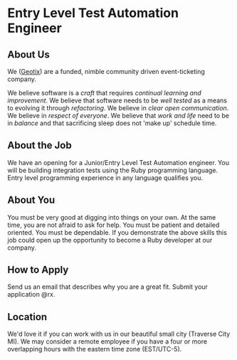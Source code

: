 # Entry Level Test Automation Engineer #

## About Us ##

We ([Geotix](http://geotix.com/)) are a funded, nimble community driven event-ticketing company. 

We believe software is a _craft_ that requires _continual learning and improvement_. 
We believe that software needs to be _well tested_ as a means to evolving it through _refactoring_. 
We believe in _clear open communication_. We believe in _respect of everyone_. 
We believe that _work and life_ need to be in _balance_ and that sacrificing sleep does not 'make up' schedule time.

## About the Job ##
We have an opening for a Junior/Entry Level Test Automation engineer. 
You will be building integration tests using the Ruby programming language. 
Entry level programming experience in any language qualifies you.


## About You ##
You must be very good at digging into things on your own. 
At the same time, you are not afraid to ask for help. 
You must be patient and detailed oriented. 
You must be dependable. 
If you demonstrate the above skills this job could open up the opportunity to become a Ruby developer at our company.

## How to Apply ##

Send us an email that describes why you are a great fit. 
Submit your application @rx.


## Location ##
We'd love it if you can work with us in our beautiful small city (Traverse City MI). 
We may consider a remote employee if you have a four or more overlapping hours with the eastern time zone (EST/UTC-5).
